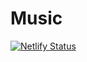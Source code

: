 # Music
[![Netlify Status](https://api.netlify.com/api/v1/badges/e204666a-1e85-46a1-8318-5820003a02f1/deploy-status)](https://app.netlify.com/sites/musicapis/deploys)
